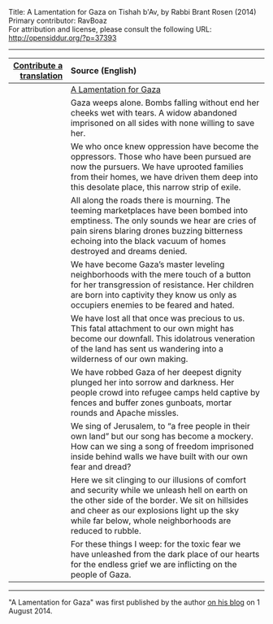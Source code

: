 <html>
<head></head>
<body>
Title: A Lamentation for Gaza on Tishah b'Av, by Rabbi Brant Rosen (2014)<br />
Primary contributor: RavBoaz<br />
For attribution and license, please consult the following URL: <a href="http://opensiddur.org/?p=37393">http://opensiddur.org/?p=37393</a>
<p />
<hr />

<table style="margin-left: auto;margin-right: auto;" class="draggable">
<thead><tr><th id="x" style="text-align: right;"><a href="/contribute/upload">Contribute a translation</a></th><th style="text-align: left;">Source (English)</th></tr></thead>
<tbody>
<tr><td style="vertical-align:top;">
<div class="liturgy"><span lang="he">

</span></div></td>
 
<td style="vertical-align:top;">
<div class="english">
<u>A Lamentation for Gaza</u>
</div></td></tr>


<tr><td style="vertical-align:top;">
<div class="liturgy"><span lang="he">

</span></div></td>
 
<td style="vertical-align:top;">
<div class="english">
Gaza weeps alone.
Bombs falling without end
her cheeks wet with tears.
A widow abandoned
imprisoned on all sides
with none willing to save her.
</div></td></tr>


<tr><td style="vertical-align:top;">
<div class="liturgy"><span lang="he">

</span></div></td>
 
<td style="vertical-align:top;">
<div class="english">
We who once knew oppression
have become the oppressors.
Those who have been pursued
are now the pursuers.
We have uprooted families
from their homes, we have
driven them deep into
this desolate place,
this narrow strip of exile.
</div></td></tr>


<tr><td style="vertical-align:top;">
<div class="liturgy"><span lang="he">

</span></div></td>
 
<td style="vertical-align:top;">
<div class="english">
All along the roads there is mourning.
The teeming marketplaces
have been bombed into emptiness.
The only sounds we hear
are cries of pain
sirens blaring
drones buzzing
bitterness echoing
into the black vacuum
of homes destroyed
and dreams denied.
</div></td></tr>


<tr><td style="vertical-align:top;">
<div class="liturgy"><span lang="he">

</span></div></td>
 
<td style="vertical-align:top;">
<div class="english">
We have become Gaza’s master
leveling neighborhoods
with the mere touch of a button
for her transgression of resistance.
Her children are born into captivity
they know us only as occupiers
enemies to be feared
and hated.
</div></td></tr>


<tr><td style="vertical-align:top;">
<div class="liturgy"><span lang="he">

</span></div></td>
 
<td style="vertical-align:top;">
<div class="english">
We have lost all
that once was precious to us.
This fatal attachment to our own might
has become our downfall.
This idolatrous veneration of the land
has sent us wandering into
a wilderness of our own making.
</div></td></tr>


<tr><td style="vertical-align:top;">
<div class="liturgy"><span lang="he">

</span></div></td>
 
<td style="vertical-align:top;">
<div class="english">
We have robbed Gaza of
her deepest dignity
plunged her into sorrow and darkness.
Her people crowd into refugee camps
held captive by fences and buffer zones
gunboats, mortar rounds
and Apache missles.
</div></td></tr>


<tr><td style="vertical-align:top;">
<div class="liturgy"><span lang="he">

</span></div></td>
 
<td style="vertical-align:top;">
<div class="english">
We sing of Jerusalem,
to “a free people in their own land”
but our song has become a mockery.
How can we sing a song of freedom
imprisoned inside behind walls we have built
with our own fear and dread?
</div></td></tr>


<tr><td style="vertical-align:top;">
<div class="liturgy"><span lang="he">

</span></div></td>
 
<td style="vertical-align:top;">
<div class="english">
Here we sit clinging to our illusions
of comfort and security
while we unleash hell on earth
on the other side of the border.
We sit on hillsides and cheer
as our explosions light up the sky
while far below, whole neighborhoods
are reduced to rubble.
</div></td></tr>


<tr><td style="vertical-align:top;">
<div class="liturgy"><span lang="he">

</span></div></td>
 
<td style="vertical-align:top;">
<div class="english">
For these things I weep:
for the toxic fear we have unleashed
from the dark place of our hearts
for the endless grief
we are inflicting
on the people of Gaza.
</div></td></tr>
</tbody></table>

<hr />

"A Lamentation for Gaza" was first published by the author <a href="https://rabbibrant.com/2014/08/01/for-tisha-bav-a-lamentation-for-gaza/">on his blog</a> on 1 August 2014.

&nbsp;
</body>
</html>